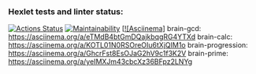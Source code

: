 ### Hexlet tests and linter status:
[![Actions Status](https://github.com/SafarGalimzyanov/python-project-49/workflows/hexlet-check/badge.svg)](https://github.com/SafarGalimzyanov/python-project-49/actions)
[![Maintainability](https://api.codeclimate.com/v1/badges/566304b06d2e1648d868/maintainability)](https://codeclimate.com/github/SafarGalimzyanov/python-project-49/maintainability)
[[![Asciinema]](https://asciinema.org/a/zZxxmOvXDh7Tde3xq3YhJww9i)
brain-gcd: https://asciinema.org/a/eTMdB4btGmDQajkbqgRG4YTXd
brain-calc: https://asciinema.org/a/KOTL01N0RSOreOIu6tXjQIM1o
brain-progression: https://asciinema.org/a/GhcrFst8EsOJaG2hV9c1f3K2V
brain-prime: https://asciinema.org/a/yeIMXJm43cbcXz36BFpz2LNYg
